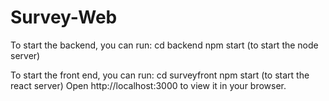 # Survey-Web

To start the backend, you can run:
cd backend
npm start (to start the node server)

To start the front end, you can run:
cd surveyfront
npm start (to start the react server)
Open http://localhost:3000 to view it in your browser.
